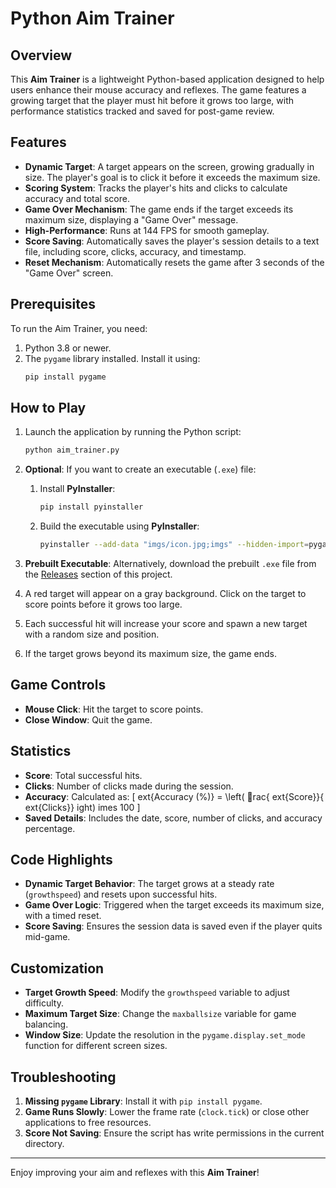 # Python Aim Trainer 

## Overview
This **Aim Trainer** is a lightweight Python-based application designed to help users enhance their mouse accuracy and reflexes. The game features a growing target that the player must hit before it grows too large, with performance statistics tracked and saved for post-game review.

## Features
- **Dynamic Target**: A target appears on the screen, growing gradually in size. The player's goal is to click it before it exceeds the maximum size.
- **Scoring System**: Tracks the player's hits and clicks to calculate accuracy and total score.
- **Game Over Mechanism**: The game ends if the target exceeds its maximum size, displaying a "Game Over" message.
- **High-Performance**: Runs at 144 FPS for smooth gameplay.
- **Score Saving**: Automatically saves the player's session details to a text file, including score, clicks, accuracy, and timestamp.
- **Reset Mechanism**: Automatically resets the game after 3 seconds of the "Game Over" screen.

## Prerequisites
To run the Aim Trainer, you need:
1. Python 3.8 or newer.
2. The `pygame` library installed. Install it using:
   ```bash
   pip install pygame
   ```


## How to Play

1. Launch the application by running the Python script:
   ```bash
   python aim_trainer.py
   ```

2. **Optional**: If you want to create an executable (`.exe`) file:
   1. Install **PyInstaller**:
      ```bash
      pip install pyinstaller
      ```
   2. Build the executable using **PyInstaller**:
      ```bash
      pyinstaller --add-data "imgs/icon.jpg;imgs" --hidden-import=pygame --windowed --onefile aim_trainer.py
      ```
3. **Prebuilt Executable**:
   Alternatively, download the prebuilt `.exe` file from the [Releases](https://github.com/JacobsProjects/Python-Aim-Trainer/releases/tag/1.0.0) section of this project.

4. A red target will appear on a gray background. Click on the target to score points before it grows too large.

5. Each successful hit will increase your score and spawn a new target with a random size and position.

6. If the target grows beyond its maximum size, the game ends.


## Game Controls
- **Mouse Click**: Hit the target to score points.
- **Close Window**: Quit the game.

## Statistics
- **Score**: Total successful hits.
- **Clicks**: Number of clicks made during the session.
- **Accuracy**: Calculated as:
  \[
  	ext{Accuracy (\%)} = \left( rac{	ext{Score}}{	ext{Clicks}} 
ight) 	imes 100
  \]
- **Saved Details**: Includes the date, score, number of clicks, and accuracy percentage.

## Code Highlights
- **Dynamic Target Behavior**: The target grows at a steady rate (`growthspeed`) and resets upon successful hits.
- **Game Over Logic**: Triggered when the target exceeds its maximum size, with a timed reset.
- **Score Saving**: Ensures the session data is saved even if the player quits mid-game.

## Customization
- **Target Growth Speed**: Modify the `growthspeed` variable to adjust difficulty.
- **Maximum Target Size**: Change the `maxballsize` variable for game balancing.
- **Window Size**: Update the resolution in the `pygame.display.set_mode` function for different screen sizes.

## Troubleshooting
1. **Missing `pygame` Library**: Install it with `pip install pygame`.
2. **Game Runs Slowly**: Lower the frame rate (`clock.tick`) or close other applications to free resources.
3. **Score Not Saving**: Ensure the script has write permissions in the current directory.

---

Enjoy improving your aim and reflexes with this **Aim Trainer**!
